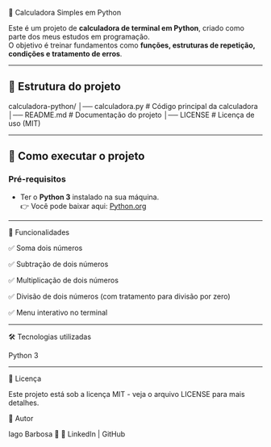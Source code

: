 🧮 Calculadora Simples em Python

Este é um projeto de **calculadora de terminal em Python**, criado como parte dos meus estudos em programação.  
O objetivo é treinar fundamentos como **funções, estruturas de repetição, condições e tratamento de erros**.

---

## 📂 Estrutura do projeto

calculadora-python/
│── calculadora.py # Código principal da calculadora
│── README.md # Documentação do projeto
│── LICENSE # Licença de uso (MIT)

---

## 🚀 Como executar o projeto

### Pré-requisitos
- Ter o **Python 3** instalado na sua máquina.  
  👉 Você pode baixar aqui: [Python.org](https://www.python.org/downloads/)

---

📖 Funcionalidades

✅ Soma dois números

✅ Subtração de dois números

✅ Multiplicação de dois números

✅ Divisão de dois números (com tratamento para divisão por zero)

✅ Menu interativo no terminal

---

🛠️ Tecnologias utilizadas

Python 3

---

📜 Licença

Este projeto está sob a licença MIT - veja o arquivo LICENSE
 para mais detalhes.

 👤 Autor

Iago Barbosa 🚀
🔗 LinkedIn
 | GitHub
